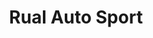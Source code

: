 ---
title: "Rual Auto Sport"
url: /la-chapelle-des-fougeretz/rual-auto-sport/
shop: réparation de voitures
---